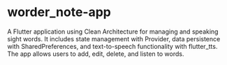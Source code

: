 # worder_note-app
A Flutter application using Clean Architecture for managing and speaking sight words. It includes state management with Provider, data persistence with SharedPreferences, and text-to-speech functionality with flutter_tts. The app allows users to add, edit, delete, and listen to words.
